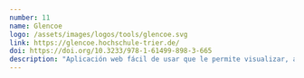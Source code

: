 ```yaml
---
number: 11
name: Glencoe
logo: /assets/images/logos/tools/glencoe.svg
link: https://glencoe.hochschule-trier.de/
doi: https://doi.org/10.3233/978-1-61499-898-3-665
description: "Aplicación web fácil de usar que le permite visualizar, analizar y configurar modelos de características."
---
```

